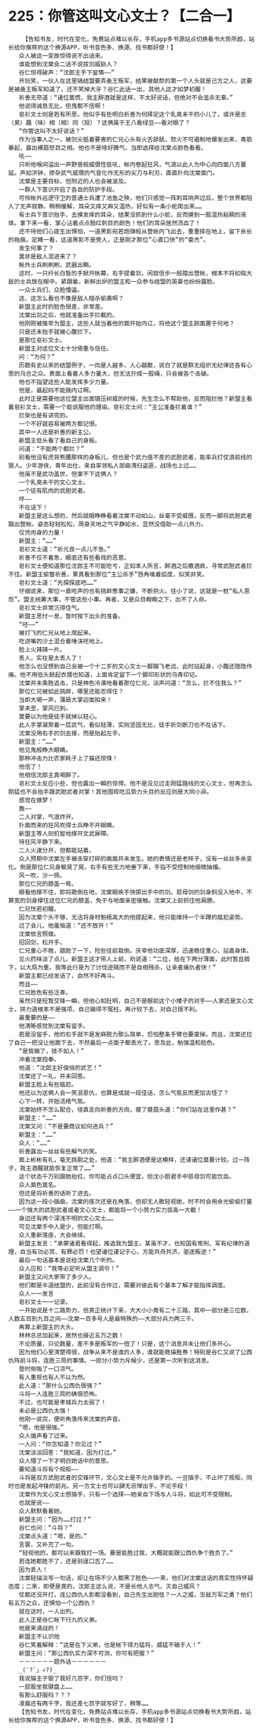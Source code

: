 # 225：你管这叫文心文士？【二合一】
        【告知书友，时代在变化，免费站点难以长存，手机app多书源站点切换看书大势所趋，站长给你推荐的这个换源APP，听书音色多、换源、找书都好使！】
       众人被这一变故惊得说不出话来。
       谁能想到沈棠会二话不说拔剑威胁人？
       谷仁惊得破声：“沈郎主手下留情——”
       开玩笑，一伙人在这里搞结盟要弄彘王叛军，结果被献祭的第一个人头就是己方之人，这要是被彘王叛军知道了，还不笑掉大牙？谷仁此话一出，其他人这才如梦初醒！
       祈善无奈道：“诸位莫慌，我主醉酒就是这样，不太好说话，但绝对不会滥杀无辜。”
       他说得诚恳无比，但鬼都不信啊！
       皂衫文士则是若有所思。他似乎有些明白祈善为何择定这个乳臭未干的小儿了，或许是志（臭）趣（味）相（相）同（投）？这俩属于王八看绿豆——看对眼了？
       “你管这叫不太好说话？”
       作为当事人之一，被剑尖抵着要害的仁兄心头有火舌舔舐，怒火不可遏制地爆发出来，青筋暴起，露出横眉怒目之相。他也不是啥好脾气，当即选择给沈棠点颜色看看。
       吼——
       只听他喉间溢出一声野兽般威慑性低吼，帐内卷起狂风，气浪以此人为中心向四面八方蔓延。声如洪钟，掺杂武气威慑的气音化作无形的尖刀与利刃，直直扑向沈棠面门。
       沈棠是主要目标，但附近的人也会被波及。
       一群人下意识开启了各自的防护手段。
       可怜帐外巡逻守卫的普通士兵遭了池鱼之殃，他们只感觉一阵刺耳响声过后，整个世界都陷入了无声寂静。稍稍缓解，耳朵又痒又麻又温热，好似有一条小蛇爬出来……
       有士兵下意识抬手，去摸发痒的耳朵，结果没抓到什么小蛇，反而摸到一股温热粘稠的液体。拿下来一看，掌心沾着点点殷红刺目的颜色！他们的耳朵居然流血了！
       还不待他们心底生出惧怕，一道黑影宛若炮弹般从营帐内飞出去，重重摔在地上，留下余长的拖痕。定睛一看，这道黑影不是旁人，正是刚才那位“心直口快”的“豪杰”。
       发生何事了？
       莫非是敌人混进来了？
       帐外士兵刷刷刷，武器出鞘。
       这时，一只纤长白皙的手掀开帐幕，右手提着剑，闲庭信步一般踏出营帐，根本不将如临大敌的士兵放在眼中。紧跟着，新鲜出炉的盟主和一众参与结盟的英豪也纷纷露脸。
       一众士兵们，众脸懵逼。
       这、这怎么看也不像是敌人暗杀偷袭啊？
       新盟主此时的脸色很差，非常差。
       沈棠出剑之后，他就准备出手拦截的。
       他刚刚被推举为盟主，这些人就当着他的面开始内讧，将他这个盟主颜面置于何地？
       只是还未抬手就被心腹拦下。
       是那位皂衫文士。
       新盟主对这位文士十分倚重与信任。
       问：“为何？”
       历数有史以来的结盟例子，一向是人越多，人心越散，说白了就是群无组织无纪律还各有心思的乌合之众。表面上看着人多力量大，但无法拧成一股绳，只会被各个击破。
       他也不指望这些人能发挥多少力量。
       但是，最起码不能搞内讧啊。
       此时正是需要他这位盟主出面镇压树威的时候，先生怎么不帮助他，反而阻拦他？新盟主看着皂衫文士，需要一个能说服他的理由。皂衫文士问：“主公准备拦着谁？”
       拦架也是有讲究的。
       一个不好就容易被两方都记恨。
       其中一人还是祈善的新主公。
       新盟主低头看了看自己的身板。
       问道：“不能两个都拦？”
       别看他没有虎背熊腰那样的身板儿，但也是个武力值不差的武胆武者，能率兵打仗浪前线的狠人。少年游侠，青年出仕，亲自率领私人部曲清扫盗匪，战场也上过……
       他虽不是武功盖世，但拿不下这俩人？
       一个乳臭未干的文心文士。
       一个徒有肌肉的武胆武者。
       哼——
       不在话下！
       新盟主是这么想的，然后就眼睁睁看着沈棠不动如山，丝毫不受威慑，反而一脚将武胆武者踹出营帐。姿态轻轻松松，周身天地之气平静如水，显然没借助一点儿外力。
       仅凭肉身的力量！
       新盟主：“……”
       皂衫文士道：“祈元良一点儿不急。”
       祈善不仅不着急，眼底还有些看戏的恶意。
       皂衫文士便知道那位沈郎主不可能吃亏，正如本人所言，醉酒之后撒酒疯，寻常武胆武者拦不住。新盟主偷瞥祈善，果真看到那位“主公杀手”唇角噙着弧度，似笑非笑。
       皂衫文士道：“先探探底吧……”
       仔细说来，那位一直呛声的也有挑衅惹事之嫌，不断拱火。往小了说，这就是一桩“私人恩怨”。盟主统筹大事，不管这些小事。再者，又是众目睽睽之下，出不了人命。
       皂衫文士非常沉得住气。
       新盟主思忖一息，暂时按下出头的准备。
       “呸——”
       被打飞的仁兄从地上爬起来。
       吃进嘴的沙土混合着唾沫呸地上。
       脸上火辣辣一片。
       丢人，实在是太丢人了！
       他怎么也没想到自己会被一个十二岁的文心文士一脚踹飞老远，此时站起身，小腹还隐隐作痛。他不用低头掀起衣摆也知道，上面肯定留下一个脚印形状的乌青印记。
       沈棠并未乘胜追击，只是神色冷漠地看着那位仁兄，淡声问道：“怎么，拦不住我么？”
       那位仁兄被如此挑衅，哪里还能忍得住？
       当即大喝一声，蒲扇大掌迎面拍来！
       掌未至，掌风已到。
       莫要以为他是徒手就掉以轻心。
       此人手掌凝聚着一层武气，看似轻薄，实则坚固无比，徒手折剑断刀也不在话下。
       沈棠没用右手的剑去接，而是抬起左手。
       新盟主：“……”
       他见鬼般睁大眼睛。
       那种冲击力比农家耗子上了猫还惊悚！
       他信了！
       他相信沈郎主真喝醉了。
       皂衫文士反应小些，但也露出一瞬的惊愕。他不是没见过走刚猛路线的文心文士，但再怎么刚猛也不会抬手跟武胆武者对掌！其他围观吃瓜势力头目的反应则是大同小异。
       感觉在做梦！
       轰——
       二人对掌，气浪炸开。
       扑面而来的狂风吹得士兵睁不开眼睛。
       新盟主等人则机智地撑开文武屏障。
       待狂风平静下来。
       二人火速分开，但都能站着。
       众人预期中沈棠左手被击穿打碎的画面并未发生。她的表情还是老样子，没有一丝丝多余变化。倒是那位仁兄身躯晃了晃，右手有些无力地垂下来，手指不受控制地细微抽搐。
       风一吹，沙一扬。
       那位仁兄的膝盖一弯。
       眼看他撑不住，即将跪倒在地，沈棠眼疾手快掷出手中的剑。慈母剑的剑身斜没入地中，不算宽的剑身撑住这位仁兄的膝盖，免于与地面亲密接触。沈棠又上前抓住他肩膀。
       仁兄恍若初醒。
       因为沈棠个头不够，无法将身材魁梧高大的他提起来，他只能维持一个半蹲的尴尬姿势。
       过了会儿，他羞恼道：“还不放开！”
       沈棠依言照做。
       招回剑，松开手。
       仁兄重心不稳，踉跄了一下，险些往前栽倒。庆幸他功底深厚，迅速稳住重心，站直身体。
       见火药味淡了点儿，新盟主这才带人上前，劝说道：“二位，给在下两分薄面，此时暂且搁下，以大局为重。我等此行是为了讨伐逆贼而不是自相残杀，让亲者痛仇者快！”
       新盟主都已经发话了，自然不好再斗。
       而且——
       仁兄脸色有些泛青。
       虽然只是短暂交锋一瞬，但他心知肚明，自己不是眼前这个小矮子的对手——人家还是文心文士，拼力道根本不是强项，自己输得不冤枉。再计较下去，对自己很不利。
       最重要的是——
       他清晰感觉到沈棠有留手。
       若是没留手，他的右手就不是发麻脱力那么简单，恐怕整条手臂也要废掉。而且，沈棠还拉了自己一把没让他跪下去，不然最后一点面子都丢光了。思及此，勉强温和脸色。
       “是我输了，技不如人！”
       冲着沈棠抱拳。
       他道：“沈郎主好俊俏的武艺！”
       沈棠还了一礼，并未回答。
       新盟主脸上有些尴尬。
       他还以为这俩人会一笑泯恩仇，也算是成就一段佳话，怎么气氛反而更加古怪了？
       心下一转，开始活络气氛。
       沈棠始终不怎么配合，径直走向祈善的方向，蹙了蹙眉头道：“你们站在这里作甚？”
       新盟主：“……”
       沈棠又问：“不是要商议如何进兵？”
       新盟主：“……”
       众人：“……”
       祈善露出一丝丝有些解气的笑。
       面上彬彬有礼，毫无挑剔之处，他道：“我主醉酒便是这模样，还请诸位莫要计较。过一阵子，我主酒醒就能恢复正常了……”
       这个状态千万别跟她抬杠，你可能占点口头便宜，但沈小郎君手中慈母剑可能饮血。
       众人面色莫名。
       但还是将祈善的话听了进去。
       因为这一段小插曲，沈棠的座次还是在角落，但却无人敢轻视她，时不时会用余光偷偷打量——一个强大的武胆武者或者文心文士，都能将一个小势力实力拔高一大截！
       身边还有两个深浅不明的文心文士……
       可见沈棠手中人是少，但能打啊。
       众人重新落座，大会继续。
       新盟主发言：“承蒙诸君看得起，推选我为盟主。某虽不才，也知国有常刑、军有纪律的道理，自当有功必赏、有罪必罚！也望诸位谨记于心，方能共舟共济，驱逐叛逆！”
       最后一句话基本是说给沈棠几个听的。
       众人应和：“我等必定听从盟主调令！”
       新盟主又问大家带了多少人。
       他们都是半道结盟的，此前没有合作过，需要对彼此有个基本了解才能指挥调度。
       众人一一发言
       皂衫文士一一记录。
       一开始说是十二路势力，但真正统计下来，大大小小竟有二十三路，其中一部分是三位数，人数五百到九百之间——沈棠一百多号人是最特殊的——大部分兵力两三千。
       再算上新盟主的大头。
       林林总总加起来，居然也接近五万之数！
       不论质量，只论数量，差不多是叛军的一倍了！只是，这个消息并未让他们多开心。
       因为他们心里清楚得很，战争从来不是谁的人多，谁就能稳操胜券！特别是谷仁又说了公西仇阵前斗将，连胜三局的事情。一部分小势力斥候少，还是第一次听到这消息。
       登时倒吸了一口凉气。
       有人重视也有人不以为然。
       此人道：“那什么公西仇很强？”
       斗将一人连胜三局的确很恐怖。
       不过，也可能是孝城兵力太弱了！
       未必是公西仇太强！
       他刚一说完，便听角落传来沈棠的声音。
       “嗯，他是很强。”
       众人循声看了过来。
       一人问：“你怎知道？你见过？”
       沈棠淡淡回答：“我知道，因为打过。”
       众人懵了一下才明白她话中的意思。
       要知道斗将有个规矩——
       斗将是双方武胆武者的交锋环节，文心文士是不允许插手的。一旦插手，不止坏了规矩，同时也是发起冲锋的前兆。另一方文士也可以肆无忌惮出手，不论手段！
       沈棠作为文心文士想插手，只有一个选择——她亲自下场与人斗将，如此可不受限制。
       也就是说——
       众人默默看着她。
       新盟主问：“因为……打过？”
       谷仁也问：“斗将？”
       沈棠点头道：“嗯，是的。”
       言罢，又补充了一句。
       “轻视他的，都可以来跟我打一场。要是能胜过我，大概就能跟公西仇争个胜负了。”
       若连她都胜不了，还是别逞口舌了……
       因为丢人！
       沈棠轻描淡写一句话，却让在场不少人都黑了脸色——一来，他们对沈棠这话的真实性持怀疑态度；二来，即便是真的，沈郎主这么说，不是长他人志气、灭自己威风？
       仗都还没开打，连公西仇人影都没看到，自己先生出胆怯？一人之威，怎敌万军之勇？他们有五万之众，还惧怕一个公西仇？
       就在这时，一人出列。
       此人正是谷仁帐下行九的义弟。
       他是来请战的！
       新盟主不认识他
       谷仁笑着解释：“这是在下义弟，也是帐下得力猛将，威猛不输于人！”
       新盟主问：“那公西仇实力深不可测，你可有把握？”
       －－－－－－题外话－－－－－－
       _(′?`」∠?)_
       我说猫主子毁了我好几百字，你们信吗？
       一屁股坐我键盘上……
       有那么舒服吗？？？
       凌晨还有两千字，我还差七百字就写好了，稍等……
       【告知书友，时代在变化，免费站点难以长存，手机app多书源站点切换看书大势所趋，站长给你推荐的这个换源APP，听书音色多、换源、找书都好使！】